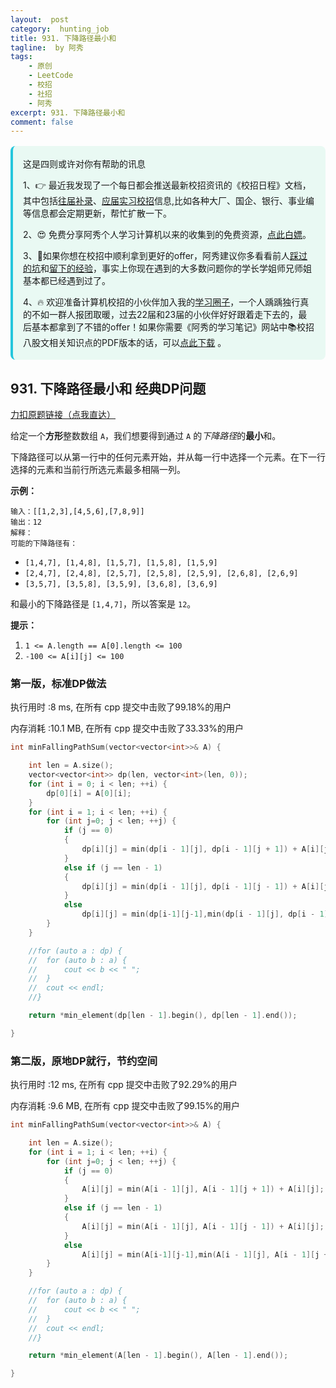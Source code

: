 ```yaml
---
layout:  post
category:  hunting_job
title: 931. 下降路径最小和
tagline:  by 阿秀
tags:
    - 原创
    - LeetCode
    - 校招
    - 社招
    - 阿秀
excerpt: 931. 下降路径最小和
comment: false
---
```






<div style="border-color: #24C6DC;
            background-color: #e9f9f3;         
            margin: 1rem 0;
        padding: .25rem 1rem;
        border-left-width: .3rem;
        border-left-style: solid;
        border-radius: .5rem;
        color: inherit;">
  <p>这是四则或许对你有帮助的讯息</p>
  <p>1、👉 最近我发现了一个每日都会推送最新校招资讯的《校招日程》文档，其中包括<a style="text-decoration: underline" href="https://flowus.cn/share/ee50d5eb-3cd5-4f74-880e-95b215dd4ff2" target="_blank">往届补录</a>、<a style="text-decoration: underline" href="https://flowus.cn/share/5f327c98-1e31-46c8-b86b-5ac6105e021f" target="_blank">应届实习校招</a>信息,比如各种大厂、国企、银行、事业编等信息都会定期更新，帮忙扩散一下。</p>  
  <p>2、😍
    免费分享阿秀个人学习计算机以来的收集到的免费资源，<a style="text-decoration: underline" href="/notes/07-resources/01-free/01-introduce.html" target="_blank">点此白嫖</a>。
  </p>
  <p>3、🚀如果你想在校招中顺利拿到更好的offer，阿秀建议你多看看前人<a style="text-decoration: underline" href="https://www.yuque.com/tuobaaxiu/httmmc/npg1k81zeq4wfpyz" target="_blank">踩过的坑</a>和<a style="text-decoration: underline"  target="_blank" href="https://www.yuque.com/tuobaaxiu/httmmc/gge9ppd0mbu2d3dp">留下的经验</a>，事实上你现在遇到的大多数问题你的学长学姐师兄师姐基本都已经遇到过了。
  </p>
  <p>4、🔥 欢迎准备计算机校招的小伙伴加入我的<a  style="text-decoration: underline" href="https://www.yuque.com/tuobaaxiu/httmmc/xg0otqvc17wfx4u9" target="_blank">学习圈子</a>，一个人踽踽独行真的不如一群人报团取暖，过去22届和23届的小伙伴好好跟着走下去的，最后基本都拿到了不错的offer！如果你需要《阿秀的学习笔记》网站中📚︎校招八股文相关知识点的PDF版本的话，可以<a style="text-decoration: underline" href="/notes/08-other/02-question.html#_5、如何下载阿秀的学习笔记内容pdf版本" target="_blank">点此下载</a> 。</p>   </div>




## 931. 下降路径最小和  经典DP问题

[力扣原题链接（点我直达）](https://leetcode-cn.com/problems/minimum-falling-path-sum/)

给定一个**方形**整数数组 `A`，我们想要得到通过 `A` 的*下降路径*的**最小**和。

下降路径可以从第一行中的任何元素开始，并从每一行中选择一个元素。在下一行选择的元素和当前行所选元素最多相隔一列。

 

**示例：**

```
输入：[[1,2,3],[4,5,6],[7,8,9]]
输出：12
解释：
可能的下降路径有：
```

- `[1,4,7], [1,4,8], [1,5,7], [1,5,8], [1,5,9]`
- `[2,4,7], [2,4,8], [2,5,7], [2,5,8], [2,5,9], [2,6,8], [2,6,9]`
- `[3,5,7], [3,5,8], [3,5,9], [3,6,8], [3,6,9]`

和最小的下降路径是 `[1,4,7]`，所以答案是 `12`。

 

**提示：**

1. `1 <= A.length == A[0].length <= 100`
2. `-100 <= A[i][j] <= 100`





### 第一版，标准DP做法

执行用时 :8 ms, 在所有 cpp 提交中击败了99.18%的用户

内存消耗 :10.1 MB, 在所有 cpp 提交中击败了33.33%的用户



```c++
int minFallingPathSum(vector<vector<int>>& A) {

	int len = A.size();
	vector<vector<int>> dp(len, vector<int>(len, 0));
	for (int i = 0; i < len; ++i) {
		dp[0][i] = A[0][i];
	}
	for (int i = 1; i < len; ++i) {
		for (int j=0; j < len; ++j) {
			if (j == 0)
			{
				dp[i][j] = min(dp[i - 1][j], dp[i - 1][j + 1]) + A[i][j];
			}
			else if (j == len - 1)
			{
				dp[i][j] = min(dp[i - 1][j], dp[i - 1][j - 1]) + A[i][j];
			}
			else
				dp[i][j] = min(dp[i-1][j-1],min(dp[i - 1][j], dp[i - 1][j + 1])) + A[i][j];
		}
	}

	//for (auto a : dp) {
	//	for (auto b : a) {
	//		cout << b << " ";
	//	}
	//	cout << endl;
	//}

	return *min_element(dp[len - 1].begin(), dp[len - 1].end());

}
```





### 第二版，原地DP就行，节约空间



执行用时 :12 ms, 在所有 cpp 提交中击败了92.29%的用户

内存消耗 :9.6 MB, 在所有 cpp 提交中击败了99.15%的用户







```c++
int minFallingPathSum(vector<vector<int>>& A) {

	int len = A.size();
	for (int i = 1; i < len; ++i) {
		for (int j=0; j < len; ++j) {
			if (j == 0)
			{
				A[i][j] = min(A[i - 1][j], A[i - 1][j + 1]) + A[i][j];
			}
			else if (j == len - 1)
			{
				A[i][j] = min(A[i - 1][j], A[i - 1][j - 1]) + A[i][j];
			}
			else
				A[i][j] = min(A[i-1][j-1],min(A[i - 1][j], A[i - 1][j + 1])) + A[i][j];
		}
	}

	//for (auto a : dp) {
	//	for (auto b : a) {
	//		cout << b << " ";
	//	}
	//	cout << endl;
	//}

	return *min_element(A[len - 1].begin(), A[len - 1].end());

}
```



<p id="最长公共子序列"></p>







